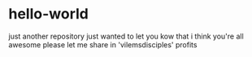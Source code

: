 # hello-world
just another repository
just wanted to let you kow that i think you're all awesome
please let me share in 'vilemsdisciples' profits

